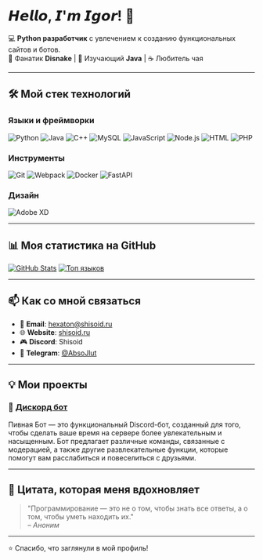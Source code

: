# 𝙃𝙚𝙡𝙡𝙤, 𝙄'𝙢 𝙄𝙜𝙤𝙧! 👋

💻 **Python разработчик** с увлечением к созданию функциональных сайтов и ботов.  
🖖 Фанатик **Disnake** | 🍎 Изучающий **Java** | ☕️ Любитель чая  

---

## 🛠️ Мой стек технологий

### Языки и фреймворки
![Python](https://img.shields.io/badge/-Python-3776AB?style=flat-square&logo=python&logoColor=white)
![Java](https://img.shields.io/badge/-Java-007396?style=flat-square&logo=java&logoColor=white)
![C++](https://img.shields.io/badge/-C++-00599C?style=flat-square&logo=c%2B%2B&logoColor=white)
![MySQL](https://img.shields.io/badge/-MySQL-4479A1?style=flat-square&logo=mysql&logoColor=white)
![JavaScript](https://img.shields.io/badge/-JavaScript-F7DF1E?style=flat-square&logo=javascript&logoColor=black)
![Node.js](https://img.shields.io/badge/-Node.js-339933?style=flat-square&logo=node.js&logoColor=white)
![HTML](https://img.shields.io/badge/-HTML-E34F26?style=flat-square&logo=html5&logoColor=white)
![PHP](https://img.shields.io/badge/-PHP-777BB4?style=flat-square&logo=php&logoColor=white)

### Инструменты
![Git](https://img.shields.io/badge/-Git-F05032?style=flat-square&logo=git&logoColor=white)
![Webpack](https://img.shields.io/badge/-Webpack-8DD6F9?style=flat-square&logo=webpack&logoColor=black)
![Docker](https://img.shields.io/badge/-Docker-2496ED?style=flat-square&logo=docker&logoColor=white)
![FastAPI](https://img.shields.io/badge/-FastAPI-009688?style=flat-square&logo=fastapi&logoColor=white)

### Дизайн
![Adobe XD](https://img.shields.io/badge/-Adobe%20XD-FF61F6?style=flat-square&logo=adobe-xd&logoColor=white)

---

## 📊 Моя статистика на GitHub
[![GitHub Stats](https://github-readme-stats.vercel.app/api?username=AbsoJlut&show_icons=true&theme=radical&cache_seconds=600)](https://github.com/AbsoJlut)
[![Топ языков](https://github-readme-stats.vercel.app/api/top-langs/?username=AbsoJlut&layout=compact&theme=radical&cache_seconds=600)](https://github.com/AbsoJlut)

---

## 📫 Как со мной связаться

- 📧 **Email**: hexaton@shisoid.ru
- 🌐 **Website**: [shisoid.ru](https://shisoid.ru)
- 🎮 **Discord**: Shisoid
- 📱 **Telegram**: [@AbsoJlut](https://t.me/essencezz)

---

## 💡 Мои проекты

### 🚀 [Дискорд бот](https://github.com/AbsoJlut/PivnayaBotDS)
Пивная Бот — это функциональный Discord-бот, созданный для того, чтобы сделать ваше время на сервере более увлекательным и насыщенным. Бот предлагает различные команды, связанные с модерацией, а также другие развлекательные функции, которые помогут вам расслабиться и повеселиться с друзьями.


---

## 💬 Цитата, которая меня вдохновляет

> "Программирование — это не о том, чтобы знать все ответы, а о том, чтобы уметь находить их."  
> – *Аноним*

---

⭐️ Спасибо, что заглянули в мой профиль!  
